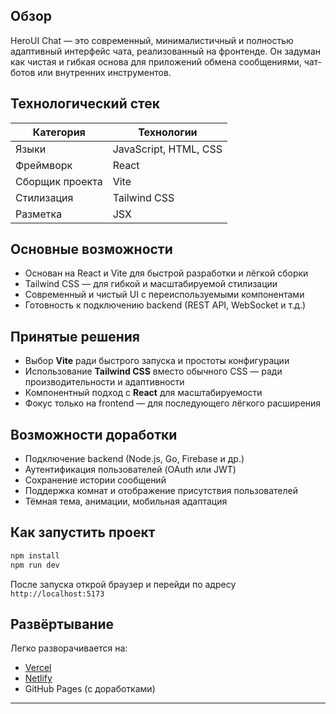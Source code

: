 
## Обзор

HeroUI Chat — это современный, минималистичный и полностью адаптивный интерфейс чата, реализованный на фронтенде. Он задуман как чистая и гибкая основа для приложений обмена сообщениями, чат-ботов или внутренних инструментов.

## Технологический стек

| Категория       | Технологии            |
| --------------- | --------------------- |
| Языки           | JavaScript, HTML, CSS |
| Фреймворк       | React                 |
| Сборщик проекта | Vite                  |
| Стилизация      | Tailwind CSS          |
| Разметка        | JSX                   |

## Основные возможности

* Основан на React и Vite для быстрой разработки и лёгкой сборки
* Tailwind CSS — для гибкой и масштабируемой стилизации
* Современный и чистый UI с переиспользуемыми компонентами
* Готовность к подключению backend (REST API, WebSocket и т.д.)

## Принятые решения

* Выбор **Vite** ради быстрого запуска и простоты конфигурации
* Использование **Tailwind CSS** вместо обычного CSS — ради производительности и адаптивности
* Компонентный подход с **React** для масштабируемости
* Фокус только на frontend — для последующего лёгкого расширения

## Возможности доработки

* Подключение backend (Node.js, Go, Firebase и др.)
* Аутентификация пользователей (OAuth или JWT)
* Сохранение истории сообщений
* Поддержка комнат и отображение присутствия пользователей
* Тёмная тема, анимации, мобильная адаптация

## Как запустить проект

```bash
npm install
npm run dev
```

После запуска открой браузер и перейди по адресу `http://localhost:5173`

## Развёртывание

Легко разворачивается на:

* [Vercel](https://vercel.com/)
* [Netlify](https://netlify.com/)
* GitHub Pages (с доработками)

---